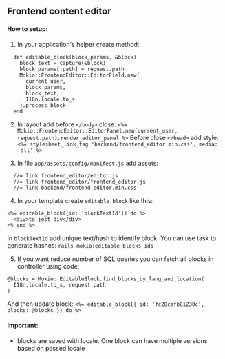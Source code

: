 ## Frontend content editor
#### How to setup:
1. In your application's helper create method:
```
  def editable_block(block_params, &block)
    block_text = capture(&block)
    block_params[:path] = request.path
    Mokio::FrontendEditor::EditorField.new(
      current_user,
      block_params,
      block_text,
      I18n.locale.to_s
    ).process_block
  end
```

2. In layout add before `</body>` close:
```<%= Mokio::FrontendEditor::EditorPanel.new(current_user, request.path).render_editor_panel %>```
Before close `</head>` add style:
```<%= stylesheet_link_tag 'backend/frontend_editor.min.css', media: 'all' %>```

3. In file `app/assets/config/manifest.js` add assets:
```
  //= link frontend_editor/editor.js
  //= link frontend_editor/frontend_editor.js
  //= link backend/frontend_editor.min.css
```

4. In your template create `editable_block` like this:
```
<%= editable_block({id: 'blockTextId'}) do %>
  <div>to jest div</div>
<% end %>
```
In `blockTextId` add unique text/hash to identify block.
You can use task to generate hashes: `rails mokio:editable_blocks_ids`

5. If you want reduce number of SQL queries you can fetch all blocks in controller using code:
```
@blocks = Mokio::EditableBlock.find_blocks_by_lang_and_location(
  I18n.locale.to_s, request.path
)
```
And then update block:
```<%= editable_block({ id: 'fc28cafb81230c', blocks: @blocks }) do %>```

#### Important:
- blocks are saved with locale. One block can have multiple versions based on passed locale

